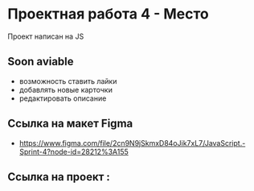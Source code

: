 # Проектная работа 4 - Место

Проект написан на JS 
  
## Soon aviable 
* возможность ставить лайки
* добавлять новые карточки
* редактировать описание

## Ссылка на макет Figma
* https://www.figma.com/file/2cn9N9jSkmxD84oJik7xL7/JavaScript.-Sprint-4?node-id=28212%3A155

## Ссылка на проект :

